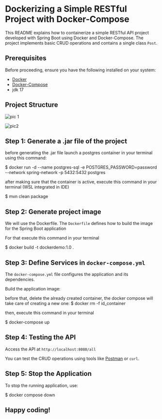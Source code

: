 # Dockerizing a Simple RESTful Project with Docker-Compose

This README explains how to containerize a simple RESTful API project developed with Spring Boot using Docker and Docker-Compose. The project implements basic CRUD operations and contains a single class `Post`.

## Prerequisites

Before proceeding, ensure you have the following installed on your system:

- [Docker](https://docs.docker.com/get-docker/)
- [Docker-Compose](https://docs.docker.com/compose/install/)
- jdk 17

## Project Structure

![pic 1](https://github.com/user-attachments/assets/c1140e89-c4e4-46ae-a314-763f2bb473cf)


![pic2](https://github.com/user-attachments/assets/6e104c14-5dbb-4a19-a658-fe98823a0e10)

## Step 1: Generate a .jar file of the project 

before generating the .jar file launch a postgres container in your terminal using this command:

 $ docker run -d --name postgres-sql -e POSTGRES_PASSWORD=password --network spring-network -p 5432:5432 postgres

after making sure that the container is active, execute this command in your terminal (WSL integrated in IDE)

$ mvn clean package

## Step 2: Generate project image

We will use the Dockerfile.
The `Dockerfile` defines how to build the image for the Spring Boot application

For that execute this command in your terminal 

$ docker build -t dockerdemo:1.0 .

## Step 3: Define Services in `docker-compose.yml`

The `docker-compose.yml` file configures the application and its dependencies.

Build the application image:

before that, delete the already created container, the docker compose will take care of creating a new one:
$ docker rm -f id_container

then, execute this command in your terminal 

$ docker-compose up

## Step 4: Testing the API

 Access the API at `http://localhost:8080/all`

 You can test the CRUD operations using tools like [Postman](https://www.postman.com/) or `curl`.

 ## Step 5: Stop the Application

 To stop the running application, use:

 $ docker compose down

 ## Happy coding!



